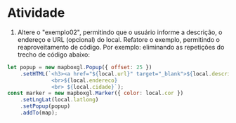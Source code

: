 # Atividade

1) Altere o "exemplo02", permitindo que o usuário informe a descrição, o endereço e URL (opcional) do local. Refatore o exemplo, permitindo o reaproveitamento de código. Por exemplo: eliminando as repetições do trecho de código abaixo:

```js
let popup = new mapboxgl.Popup({ offset: 25 })
    .setHTML(`<h3><a href="${local.url}" target="_blank">${local.descricao}</a></h3>
              <br>${local.endereco} 
              <br> ${local.cidade}`);
const marker = new mapboxgl.Marker({ color: local.cor })
    .setLngLat(local.latlong)
    .setPopup(popup)
    .addTo(map);

```